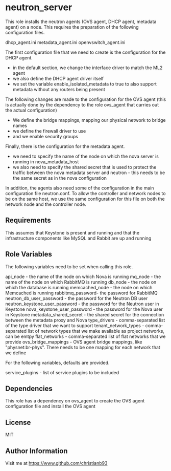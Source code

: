neutron_server
=========

This role installs the neutron agents (OVS agent, DHCP agent, metadata agent) on a node. This requires the preparation of the following configuration files.

dhcp_agent.ini
metadata_agent.ini
openvswitch_agent.ini

The first configuration file that we need to create is the configuration for the DHCP agent.

* in the default section, we change the interface driver to match the ML2 agent
* we also define the DHCP agent driver itself
* we set the variable enable_isolated_metadata to true to also support metadata without any routers being present

The following changes are made to the configuration for the OVS agent (this is actually done by the dependency to the role ovs_agent that carries out the actual configuration)

* We define the bridge mappings, mapping our physical network to bridge names
* we define the firewall driver to use
* and we enable security groups

Finally, there is the configuration for the metadata agent.

* we need to specify the name of the node on which the nova server is running in nova_metadata_host
* we also need to specify the shared secret that is used to protect the traffic between the nova metadata server and neutron - this needs to be the same secret as in the nova configuration

In addition, the agents also need some of the configuration in the main configuration file neutron.conf. To allow the controller and network nodes to be on the same host, we use the same configuration for this file on both the network node and the controller node.




Requirements
------------

This assumes that Keystone is present and running and that the infrastructure components like MySQL and Rabbit are up and running

Role Variables
--------------

The following variables need to be set when calling this role.

api_node - the name of the node on which Nova is running
mq_node - the name of the node on which RabbitMQ is running
db_node - the node on which the database is running
memcached_node - the node on which Memcached is running
rabbitmq_password- the password for RabbitMQ
neutron_db_user_password - the password for the Neutron DB user
neutron_keystone_user_password - the password for the Neutron user in Keystone
nova_keystone_user_password - the password for the Nova user in Keystone
metadata_shared_secret - the shared secret for the connection between the metadata proxy and Nova
type_drivers - comma-separated list of the type driver that we want to support
tenant_network_types - comma-separated list of network types that we make available as project networks, can be emtpy
flat_networks - comma-separated list of flat networks that we provide
ovs_bridge_mappings - OVS agent bridge mappings, like "physnet:br-phys". There needs to be one mapping for each network that we define

For the following variables, defaults are provided.

service_plugins - list of service plugins to be included

Dependencies
------------

This role has a dependency on ovs_agent to create the OVS agent configuration file and install the OVS agent


License
-------

MIT

Author Information
------------------

Visit me at https://www.github.com/christianb93
